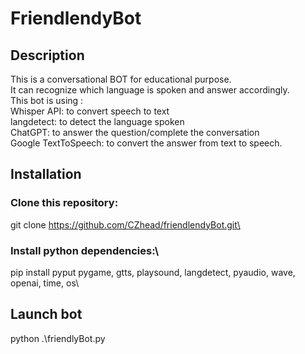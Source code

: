 # FriendlendyBot 
## Description
This is a conversational BOT for educational purpose.\
It can recognize which language is spoken and answer accordingly.\
This bot is using :\
Whisper API: to convert speech to text\
langdetect: to detect the language spoken\
ChatGPT: to answer the question/complete the conversation\
Google TextToSpeech: to convert the answer from text to speech.

## Installation
### Clone this repository: 
git clone https://github.com/CZhead/friendlendyBot.git\
### Install python dependencies:\
pip install pyput pygame, gtts, playsound, langdetect, pyaudio, wave, openai, time, os\

## Launch bot
python .\friendlyBot.py

